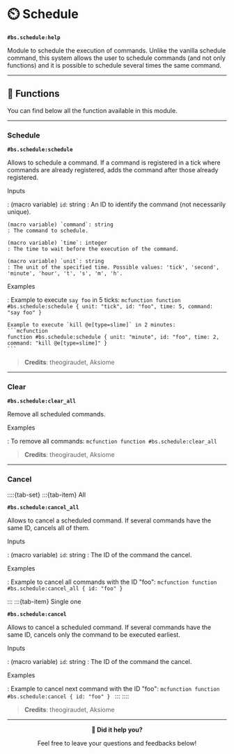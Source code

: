 # ⏲️ Schedule

**`#bs.schedule:help`**

Module to schedule the execution of commands.
Unlike the vanilla schedule command, this system allows the user to schedule commands (and not only functions) and it is possible to schedule several times the same command.

---

## 🔧 Functions

You can find below all the function available in this module.

---

### Schedule

**`#bs.schedule:schedule`**

Allows to schedule a command.
If a command is registered in a tick where commands are already registered, adds the command after those already registered.

Inputs

:   (macro variable) `id`: string
    : An ID to identify the command (not necessarily unique).

    (macro variable) `command`: string
    : The command to schedule.

    (macro variable) `time`: integer
    : The time to wait before the execution of the command.

    (macro variable) `unit`: string
    : The unit of the specified time. Possible values: 'tick', 'second', 'minute', 'hour', 't', 's', 'm', 'h'.

Examples

:   Example to execute `say foo` in 5 ticks:
    ```mcfunction
    function #bs.schedule:schedule { unit: "tick", id: "foo", time: 5, command: "say foo" }
    ```

    Example to execute `kill @e[type=slime]` in 2 minutes:
    ```mcfunction
    function #bs.schedule:schedule { unit: "minute", id: "foo", time: 2, command: "kill @e[type=slime]" }
    ```

> **Credits**: theogiraudet, Aksiome

---

### Clear

**`#bs.schedule:clear_all`**

Remove all scheduled commands.

Examples

:   To remove all commands:
    ```mcfunction
    function #bs.schedule:clear_all
    ```

> **Credits**: theogiraudet, Aksiome

---

### Cancel

::::{tab-set}
:::{tab-item} All

**`#bs.schedule:cancel_all`**

Allows to cancel a scheduled command.
If several commands have the same ID, cancels all of them.

Inputs

:   (macro variable) `id`: string
    : The ID of the command the cancel.

Examples

:   Example to cancel all commands with the ID "foo":
    ```mcfunction
    function #bs.schedule:cancel_all { id: "foo" }
    ```

:::
:::{tab-item} Single one

**`#bs.schedule:cancel`**

Allows to cancel a scheduled command.
If several commands have the same ID, cancels only the command to be executed earliest.

Inputs

:   (macro variable) `id`: string
    : The ID of the command the cancel.

Examples

:   Example to cancel next command with the ID "foo":
    ```mcfunction
    function #bs.schedule:cancel { id: "foo" }
    ```
:::
::::

> **Credits**: theogiraudet, Aksiome

---

<div align=center>

**💬 Did it help you?**

Feel free to leave your questions and feedbacks below!

</div>

<script src="https://giscus.app/client.js"
        data-repo="Gunivers/Glibs"
        data-repo-id="R_kgDOHQjqYg"
        data-category="Documentation"
        data-category-id="DIC_kwDOHQjqYs4CUQpy"
        data-mapping="title"
        data-strict="0"
        data-reactions-enabled="1"
        data-emit-metadata="0"
        data-input-position="bottom"
        data-theme="light"
        data-lang="fr"
        data-loading="lazy"
        crossorigin="anonymous"
        async>
</script>
